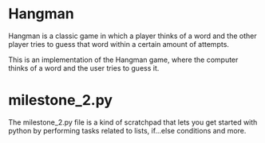 # Hangman
Hangman is a classic game in which a player thinks of a word and the other player tries to guess that word within a certain amount of attempts.

This is an implementation of the Hangman game, where the computer thinks of a word and the user tries to guess it. 

# milestone_2.py
The milestone_2.py file is a kind of scratchpad that lets you get started with python by performing tasks related to lists, if...else conditions and more. 

